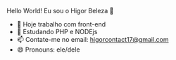 Hello World! Eu sou o Higor Beleza 👋

- 🔭 Hoje trabalho com front-end
- 🌱 Estudando PHP e NODEjs
- 📫 Contate-me no email: higorcontact17@gmail.com
- 😄 Pronouns: ele/dele
